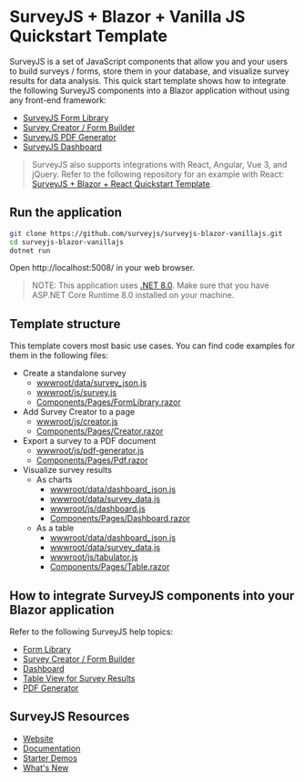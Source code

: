 # SurveyJS + Blazor + Vanilla JS Quickstart Template

SurveyJS is a set of JavaScript components that allow you and your users to build surveys / forms, store them in your database, and visualize survey results for data analysis. This quick start template shows how to integrate the following SurveyJS components into a Blazor application without using any front-end framework:

- [SurveyJS Form Library](https://surveyjs.io/form-library/documentation/overview)
- [Survey Creator / Form Builder](https://surveyjs.io/survey-creator/documentation/overview)
- [SurveyJS PDF Generator](https://surveyjs.io/pdf-generator/documentation/overview)
- [SurveyJS Dashboard](https://surveyjs.io/dashboard/documentation/overview)

> SurveyJS also supports integrations with React, Angular, Vue 3, and jQuery. Refer to the following repository for an example with React: [SurveyJS + Blazor + React Quickstart Template](https://github.com/surveyjs/surveyjs-blazor).

## Run the application

```bash
git clone https://github.com/surveyjs/surveyjs-blazor-vanillajs.git
cd surveyjs-blazor-vanillajs
dotnet run
```

Open http://localhost:5008/ in your web browser.

> NOTE: This application uses [.NET 8.0](https://dotnet.microsoft.com/en-us/download/dotnet/8.0). Make sure that you have ASP.NET Core Runtime 8.0 installed on your machine.

## Template structure

This template covers most basic use cases. You can find code examples for them in the following files:

- Create a standalone survey
  - [wwwroot/data/survey_json.js](wwwroot/data/survey_json.js)
  - [wwwroot/js/survey.js](wwwroot/js/survey.js)
  - [Components/Pages/FormLibrary.razor](Components/Pages/FormLibrary.razor)
- Add Survey Creator to a page
  - [wwwroot/js/creator.js](wwwroot/js/creator.js)
  - [Components/Pages/Creator.razor](Components/Pages/Creator.razor)
- Export a survey to a PDF document
  - [wwwroot/js/pdf-generator.js](wwwroot/js/pdf-generator.js)
  - [Components/Pages/Pdf.razor](Components/Pages/Pdf.razor)
- Visualize survey results
  - As charts
    - [wwwroot/data/dashboard_json.js](wwwroot/data/dashboard_json.json)
    - [wwwroot/data/survey_data.js](wwwroot/data/survey_data.js)
    - [wwwroot/js/dashboard.js](wwwroot/js/dashboard.js)
    - [Components/Pages/Dashboard.razor](Components/Pages/Dashboard.razor)
  - As a table
    - [wwwroot/data/dashboard_json.js](wwwroot/data/dashboard_json.json)
    - [wwwroot/data/survey_data.js](wwwroot/data/survey_data.js)
    - [wwwroot/js/tabulator.js](wwwroot/js/tabulator.js)
    - [Components/Pages/Table.razor](Components/Pages/Table.razor)

## How to integrate SurveyJS components into your Blazor application

Refer to the following SurveyJS help topics:

- [Form Library](https://surveyjs.io/form-library/documentation/get-started-html-css-javascript)
- [Survey Creator / Form Builder](https://surveyjs.io/survey-creator/documentation/get-started-html-css-javascript)
- [Dashboard](https://surveyjs.io/dashboard/documentation/get-started-html-css-javascript)
- [Table View for Survey Results](https://surveyjs.io/dashboard/documentation/set-up-table-view/html-css-javascript)
- [PDF Generator](https://surveyjs.io/pdf-generator/documentation/get-started-html-css-javascript)

## SurveyJS Resources

- [Website](https://surveyjs.io/)
- [Documentation](https://surveyjs.io/form-library/documentation/overview)
- [Starter Demos](https://surveyjs.io/form-library/examples/overview)
- [What's New](https://surveyjs.io/stay-updated/major-updates/2024)